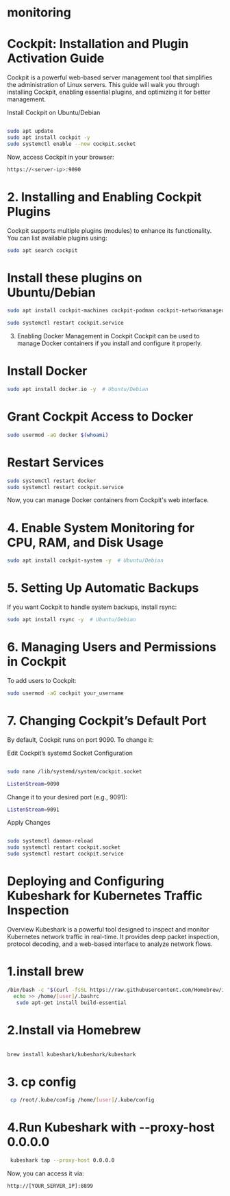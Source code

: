 # monitoring
# Cockpit: Installation and Plugin Activation Guide
Cockpit is a powerful web-based server management tool that simplifies the administration of Linux servers. This guide will walk you through installing Cockpit, enabling essential plugins, and optimizing it for better management.

 Install Cockpit on Ubuntu/Debian
```bash

sudo apt update
sudo apt install cockpit -y
sudo systemctl enable --now cockpit.socket

```
 Now, access Cockpit in your browser:
 ```bash
https://<server-ip>:9090
```
# 2. Installing and Enabling Cockpit Plugins
Cockpit supports multiple plugins (modules) to enhance its functionality. You can list available plugins using:

```bash
sudo apt search cockpit
```

# Install these plugins on Ubuntu/Debian

```bash
sudo apt install cockpit-machines cockpit-podman cockpit-networkmanager cockpit-storaged -y
```

```bash
sudo systemctl restart cockpit.service
```


3. Enabling Docker Management in Cockpit
Cockpit can be used to manage Docker containers if you install and configure it properly.

# Install Docker
```bash
sudo apt install docker.io -y  # Ubuntu/Debian
```
# Grant Cockpit Access to Docker
```bash
sudo usermod -aG docker $(whoami)
```
# Restart Services
```bash
sudo systemctl restart docker
sudo systemctl restart cockpit.service
```
 Now, you can manage Docker containers from Cockpit's web interface.

 # 4. Enable System Monitoring for CPU, RAM, and Disk Usage
```bash
sudo apt install cockpit-system -y  # Ubuntu/Debian
```

# 5. Setting Up Automatic Backups
If you want Cockpit to handle system backups, install rsync:

```bash
sudo apt install rsync -y  # Ubuntu/Debian
```

 # 6. Managing Users and Permissions in Cockpit
To add users to Cockpit:

```bash
sudo usermod -aG cockpit your_username

```
# 7. Changing Cockpit’s Default Port
By default, Cockpit runs on port 9090. To change it:

 Edit Cockpit’s systemd Socket Configuration
```bash

sudo nano /lib/systemd/system/cockpit.socket
```
```bash
ListenStream=9090
```
Change it to your desired port (e.g., 9091):

```bash
ListenStream=9091
```
 Apply Changes
```bash

sudo systemctl daemon-reload
sudo systemctl restart cockpit.socket
sudo systemctl restart cockpit.service
```



# Deploying and Configuring Kubeshark for Kubernetes Traffic Inspection
 Overview
Kubeshark is a powerful tool designed to inspect and monitor Kubernetes network traffic in real-time. It provides deep packet inspection, protocol decoding, and a web-based interface to analyze network flows.
# 1.install brew
```bash
/bin/bash -c "$(curl -fsSL https://raw.githubusercontent.com/Homebrew/install/HEAD/install.sh)"
  echo >> /home/[user]/.bashrc
   sudo apt-get install build-essential
```
# 2.Install via Homebrew 
```bash

brew install kubeshark/kubeshark/kubeshark
```
# 3. cp config
```bash
 cp /root/.kube/config /home/[user]/.kube/config
```

# 4.Run Kubeshark with --proxy-host 0.0.0.0
```bash
 kubeshark tap --proxy-host 0.0.0.0
```

Now, you can access it via:

```bash
http://[YOUR_SERVER_IP]:8899
```






